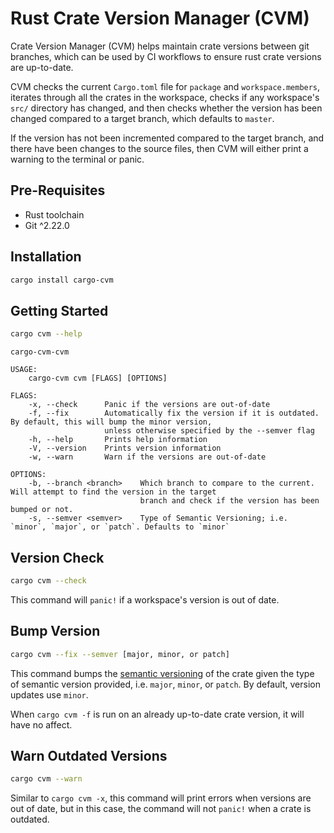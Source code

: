 # Rust Crate Version Manager (CVM)

Crate Version Manager (CVM) helps maintain crate versions between git branches, which can be used by CI workflows to ensure rust crate versions are up-to-date.

CVM checks the current `Cargo.toml` file for `package` and `workspace.members`, iterates through all the crates in the workspace, checks if any workspace's `src/` directory has changed,
and then checks whether the version has been changed compared to a target branch, which defaults to `master`.

If the version has not been incremented compared to the target branch, and there have been changes to the source files, then CVM will either print a warning to the terminal or panic.

## Pre-Requisites

- Rust toolchain
- Git ^2.22.0

## Installation

```bash
cargo install cargo-cvm
```

## Getting Started

```bash
cargo cvm --help
```

```
cargo-cvm-cvm 

USAGE:
    cargo-cvm cvm [FLAGS] [OPTIONS]

FLAGS:
    -x, --check      Panic if the versions are out-of-date
    -f, --fix        Automatically fix the version if it is outdated. By default, this will bump the minor version,
                     unless otherwise specified by the --semver flag
    -h, --help       Prints help information
    -V, --version    Prints version information
    -w, --warn       Warn if the versions are out-of-date

OPTIONS:
    -b, --branch <branch>    Which branch to compare to the current. Will attempt to find the version in the target
                             branch and check if the version has been bumped or not.
    -s, --semver <semver>    Type of Semantic Versioning; i.e. `minor`, `major`, or `patch`. Defaults to `minor`

```

## Version Check

```bash
cargo cvm --check
```


This command will `panic!` if a workspace's version is out of date.


## Bump Version

```bash
cargo cvm --fix --semver [major, minor, or patch]
```

This command bumps the [semantic versioning](https://semver.org) of the crate given the type of semantic version provided, i.e. `major`, `minor`, or `patch`. By default, version updates use `minor`.

When `cargo cvm -f` is run on an already up-to-date crate version, it will have no affect.


## Warn Outdated Versions

```bash
cargo cvm --warn
```

Similar to `cargo cvm -x`, this command will print errors when versions are out of date, but in this case, the command will not `panic!` when a crate is outdated.